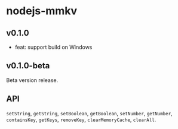 # nodejs-mmkv

## v0.1.0

- feat: support build on Windows

## v0.1.0-beta

Beta version release.

## API

`setString`, `getString`, `setBoolean`, `getBoolean`, `setNumber`, `getNumber`, `containsKey`, `getKeys`, `removeKey`, `clearMemoryCache`, `clearAll`.

